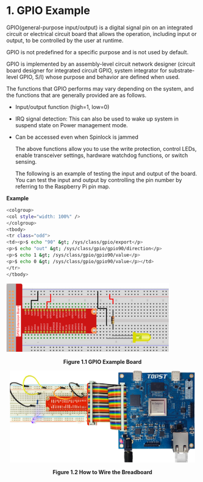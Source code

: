﻿# 1. GPIO Example

GPIO(general-purpose input/output) is a digital signal pin on an
integrated circuit or electrical circuit board that allows the
operation, including input or output, to be controlled by the user at
runtime.

GPIO is not predefined for a specific purpose and is not used by
default.

GPIO is implemented by an assembly-level circuit network designer
(circuit board designer for integrated circuit GPIO, system integrator
for substrate-level GPIO, S/I) whose purpose and behavior are defined
when used.

The functions that GPIO performs may vary depending on the system, and
the functions that are generally provided are as follows.

- Input/output function (high=1, low=0)

- IRQ signal detection: This can also be used to wake up system in
  suspend state on Power management mode.

<!-- -->

- Can be accessed even when Spinlock is jammed

  The above functions allow you to use the write protection, control
  LEDs, enable transceiver settings, hardware watchdog functions, or
  switch sensing.

  The following is an example of testing the input and output of the
  board. You can test the input and output by controlling the pin number
  by referring to the Raspberry Pi pin map.

**Example**

```bash
<colgroup>
<col style="width: 100%" />
</colgroup>
<tbody>
<tr class="odd">
<td><p>$ echo "90" &gt; /sys/class/gpio/export</p>
<p>$ echo "out" &gt; /sys/class/gpio/gpio90/direction</p>
<p>$ echo 1 &gt; /sys/class/gpio/gpio90/value</p>
<p>$ echo 0 &gt; /sys/class/gpio/gpio90/value</p></td>
</tr>
</tbody>

```

<img src="https://github.com/topst-development/Documentation/blob/main/TOPST-AI/Software/media/1. GPIO.image1.png"
style="width:4.4375in;height:1.90486in" />

<p align="center"><strong>Figure 1.1 GPIO Example Board</strong></p>

<p align="center"><img src="https://github.com/topst-development/Documentation/blob/main/TOPST-AI/Software/media/1. GPIO.image2.png"
style="width:5.0717in;height:2.51323in"</p>

<p align="center"><strong>Figure 1.2 How to Wire the Breadboard</strong></p>
